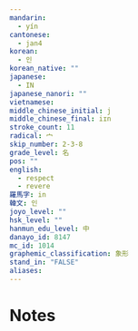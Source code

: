 ```yaml
---
mandarin:
  - yín
cantonese:
  - jan4
korean:
  - 인
korean_native: ""
japanese:
  - IN
japanese_nanori: ""
vietnamese:
middle_chinese_initial: j
middle_chinese_final: iɪn
stroke_count: 11
radical: 宀
skip_number: 2-3-8
grade_level: 名
pos: ""
english:
  - respect
  - revere
羅馬字: in
韓文: 인
joyo_level: ""
hsk_level: ""
hanmun_edu_level: 中
danayo_id: 8147
mc_id: 1014
graphemic_classification: 象形
stand_in: "FALSE"
aliases:
---
```


# Notes
